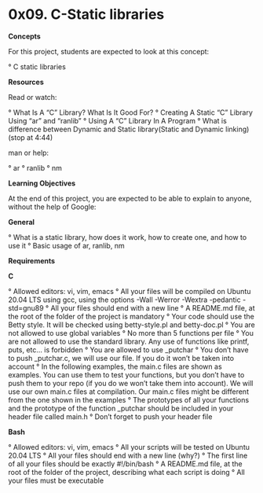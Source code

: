 # **0x09. C-Static libraries**

**Concepts**

For this project, students are expected to look at this concept:

° C static libraries

**Resources**

Read or watch:

° What Is A “C” Library? What Is It Good For?
° Creating A Static “C” Library Using “ar” and “ranlib”
° Using A “C” Library In A Program
° What is difference between Dynamic and Static library(Static and Dynamic linking) (stop at 4:44)

man or help:

° ar
° ranlib
° nm

**Learning Objectives**

At the end of this project, you are expected to be able to explain to anyone, without the help of Google:

**General**

° What is a static library, how does it work, how to create one, and how to use it
° Basic usage of ar, ranlib, nm

**Requirements**

**C**

° Allowed editors: vi, vim, emacs
° All your files will be compiled on Ubuntu 20.04 LTS using gcc, using the options -Wall -Werror -Wextra -pedantic -std=gnu89
° All your files should end with a new line
° A README.md file, at the root of the folder of the project is mandatory
° Your code should use the Betty style. It will be checked using betty-style.pl and betty-doc.pl
° You are not allowed to use global variables
° No more than 5 functions per file
° You are not allowed to use the standard library. Any use of functions like printf, puts, etc… is forbidden
° You are allowed to use _putchar
° You don’t have to push _putchar.c, we will use our file. If you do it won’t be taken into account
° In the following examples, the main.c files are shown as examples. You can use them to test your functions, but you don’t have to push them to your repo (if you do we won’t take them into account). We will use our own main.c files at compilation. Our main.c files might be different from the one shown in the examples
° The prototypes of all your functions and the prototype of the function _putchar should be included in your header file called main.h
° Don’t forget to push your header file

**Bash**

° Allowed editors: vi, vim, emacs
° All your scripts will be tested on Ubuntu 20.04 LTS
° All your files should end with a new line (why?)
° The first line of all your files should be exactly #!/bin/bash
° A README.md file, at the root of the folder of the project, describing what each script is doing
° All your files must be executable
